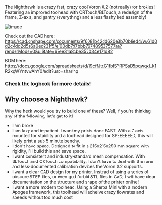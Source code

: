 The Nighthawk is a crazy fast, crazy cool Voron 0.2 (not really) for brokies! Featuring an improved toolhead with CRTouch/BLTouch, a redesign of the frame, Z-axis, and gantry (everything) and a less flashy bed assembly!

![image](https://github.com/user-attachments/assets/2e504732-2556-4bd6-baf3-e2c524680e8c)

Check out the CAD here: https://cad.onshape.com/documents/9f6081b42dd620e3b70b8ed4/w/61d0d2c4dd2d5a6a0ed231f5/e/00db797bbb767489537577aa?renderMode=0&uiState=67ee31a8cbe352034e171d82

BOM here: https://docs.google.com/spreadsheets/d/19cffJtxG1fblSYRPSsD5pqwqxI_k1R2xgWYntvwAhY0/edit?usp=sharing

### Check the logbook for more details!

## Why choose a Nighthawk?
Why the heck would you try to build one of these? Well, if you're thinking any of the following, let's get to it!
- I am broke
- I am lazy and impatient. I want my prints done FAST. With a Z axis mounted for stability and a toolhead designed for SPEEEEEED, this will likely print a sub 5 minute benchy.
- I don't have space. Designed to fit in a 215x215x250 mm square with rigidity, I'll build this and save space.
- I want consistent and industry-standard mesh compensation. With BLTouch and CRTouch compatability, I don't have to deal with the rarer and less-documented calibration devices the Voron 0.2 supports.
- I want a clear CAD design for my printer. Instead of using a series of obscure STEP files, or even god forbid STL files in CAD, I will have clear documentation on the structure and shape of the printer online!
- I want a more modern toolhead. Using a Sherpa Mini with a modern Apogee framework, this toolhead will acheive crazy flowrates and speeds without too much cost
